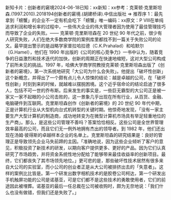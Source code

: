 

新知卡片：创新者的窘境2024-06-18已知：xx新知：xx参考：克莱顿·克里斯坦森.(1997.2010).2018194创新者的窘境.(胡建桥译).中信出版社 => 推荐序 1：最先拿到「螃蟹」的企业不一定有机会吃下「螃蟹」唯一编码：xx原文：P VIII在单纯追求利润和增长率的过程中，一些伟大企业的伟大管理者因为使用了最佳管理技巧而导致了企业的失败。—— 克莱顿·克里斯坦森在 20 世纪 90 年代之前，很少有人研究失败，人们在绝大多数商学院的案例库里都找不到一篇关于失败公司的论文。最早提出警示的是战略学家普拉哈拉德（C.K.Prahalad）和哈默尔（G.Hamel），他们在 1990 年出版的《公司的核心竞争力》一书中认为，随着竞争的日益激烈和技术迭代的加快，创新的周期正在快速地缩短，这对大型公司构成了前所未见的挑战。1997 年，哈佛大学商学院教授克莱顿·克里斯坦森出版了《创新者的窘境》，第一次系统地研究「大公司为什么会失败」。他提出「破坏性创新」这个新概念，并得出了一个颇有点儿令人惊悚的结论：越是卓越的公司，在「破坏性创新」时刻到来的时候，就越难以摆脱困境。这个近乎宿命论的结论启迪了很多人，包括不可一世的乔布斯。后来发生的事实是，一些巨无霸型的大公司正是被一家又一家不起眼的小公司击败的，这一景象几乎出现在所有行业，从百货、金融、电脑硬件到互联网。克里斯坦森创作《创新者的窘境》的 20 世纪 90 年代中期，正是计算机行业从大型机向台式机转型的关键时期。他惊奇地发现，「没有一家主要生产大型计算机的制造商，成功地转变为在微型计算机市场具有举足轻重地位的生产商」。那么，是这些公司管理不善吗？答案恰恰相反。这些公司是全世界管理效率最高的公司，而且它们无一例外地拥有杰出的领导者。到 1982 年，他们还出现在汤姆·彼得斯的卓越样本企业的名单上。克里斯坦森的研究结果是：良好的管理正是导致领先企业马失前蹄的主因。「准确地说，因为这些企业倾听了客户的意见，积极投资了新技术的研发，以期向客户提供更多、更好的产品。因为它们认真研究了市场趋势，并将资金系统性地分配给了能够带来最佳收益率的创新项目。最终，它们都丧失了其市场领先地位。」更可悲的是，那些破坏性技术居然有很多来自大公司的实验室，而小公司的创业者正是从大公司被排挤出去的「失意者」。这样的案例比比皆是。第一个研发出数字相机技术的是胶卷公司柯达，第一个研发出手机触屏功能的公司是诺基亚，可是它们都不是这些技术的勇敢使用者，它们的前途因此被埋葬。诺基亚的最后一任总裁在公司被收购时，颇为无奈地说：「我们什么也没有做错，但我们还是失败了。」